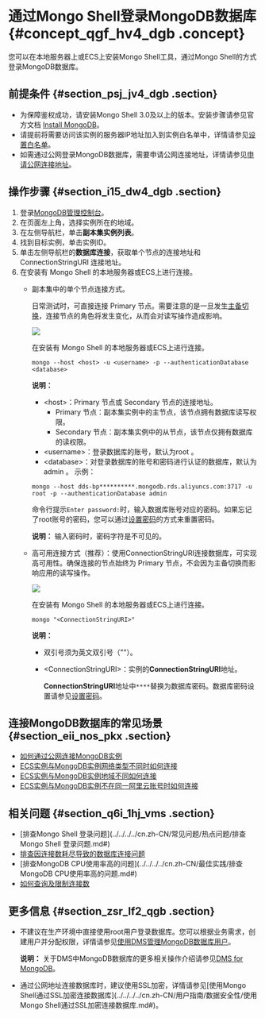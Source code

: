 # 通过Mongo Shell登录MongoDB数据库 {#concept_qgf_hv4_dgb .concept}

您可以在本地服务器上或ECS上安装Mongo Shell工具，通过Mongo Shell的方式登录MongoDB数据库。

## 前提条件 {#section_psj_jv4_dgb .section}

-   为保障鉴权成功，请安装Mongo Shell 3.0及以上的版本。安装步骤请参见官方文档 [Install MongoDB](https://docs.mongodb.com/v3.4/installation/)。
-   请提前将需要访问该实例的服务器IP地址加入到实例白名单中，详情请参见[设置白名单](cn.zh-CN/副本集快速入门/设置白名单.md#)。
-   如需通过公网登录MongoDB数据库，需要申请公网连接地址，详情请参见[申请公网连接地址](cn.zh-CN/副本集快速入门/申请公网连接地址.md#)。

## 操作步骤 {#section_i15_dw4_dgb .section}

1.  登录[MongoDB管理控制台](https://mongodb.console.aliyun.com/)。
2.  在页面左上角，选择实例所在的地域。
3.  在左侧导航栏，单击**副本集实例列表**。
4.  找到目标实例，单击实例ID。
5.  单击左侧导航栏的**数据库连接**，获取单个节点的连接地址和 ConnectionStringURI 连接地址。
6.  在安装有 Mongo Shell 的本地服务器或ECS上进行连接。
    -   副本集中的单个节点连接方式。

        日常测试时，可直接连接 Primary 节点。需要注意的是一旦发生[主备切换](../../../../cn.zh-CN/用户指南/主备切换/副本集实例设置主备切换.md#)，连接节点的角色将发生变化，从而会对读写操作造成影响。

        ![](http://static-aliyun-doc.oss-cn-hangzhou.aliyuncs.com/assets/img/6675/156878496731535_zh-CN.png)

        在安装有 Mongo Shell 的本地服务器或ECS上进行连接。

        ``` {#codeblock_0ir_ix4_mhb}
        mongo --host <host> -u <username> -p --authenticationDatabase <database>
        ```

        **说明：** 

        -   <host\>：Primary 节点或 Secondary 节点的连接地址。
            -   Primary 节点：副本集实例中的主节点，该节点拥有数据库读写权限。
            -   Secondary 节点：副本集实例中的从节点，该节点仅拥有数据库的读权限。
        -   <username\>：登录数据库的账号，默认为root 。
        -   <database\>：对登录数据库的账号和密码进行认证的数据库，默认为admin 。
        示例：

        ``` {#codeblock_0uo_225_fl1}
        mongo --host dds-bp**********.mongodb.rds.aliyuncs.com:3717 -u root -p --authenticationDatabase admin
        ```

        命令行提示`Enter password:`时，输入数据库账号对应的密码。如果忘记了root账号的密码，您可以通过[设置密码](cn.zh-CN/副本集快速入门/设置密码.md#)的方式来重置密码。

        **说明：** 输入密码时，密码字符是不可见的。

    -   高可用连接方式（推荐）：使用ConnectionStringURI连接数据库，可实现高可用性。确保连接的节点始终为 Primary 节点，不会因为主备切换而影响应用的读写操作。

        ![](http://static-aliyun-doc.oss-cn-hangzhou.aliyuncs.com/assets/img/6675/156878496734449_zh-CN.png)

        在安装有 Mongo Shell 的本地服务器或ECS上进行连接。

        ``` {#codeblock_wdb_fxr_di4}
        mongo "<ConnectionStringURI>"
        ```

        **说明：** 

        -   双引号须为英文双引号（""）。
        -   <ConnectionStringURI\>：实例的**ConnectionStringURI**地址。

            **ConnectionStringURI**地址中`****`替换为数据库密码。数据库密码设置请参见[设置密码](cn.zh-CN/副本集快速入门/设置密码.md#)。


## 连接MongoDB数据库的常见场景 {#section_eii_nos_pkx .section}

-   [如何通过公网连接MongoDB实例](../../../../cn.zh-CN/用户指南/连接实例/如何通过公网连接MongoDB实例.md#)
-   [ECS实例与MongoDB实例网络类型不同时如何连接](../../../../cn.zh-CN/用户指南/连接实例/ECS实例与MongoDB实例网络类型不同时如何连接.md#)
-   [ECS实例与MongoDB实例地域不同如何连接](../../../../cn.zh-CN/用户指南/连接实例/ECS实例与MongoDB实例地域不同时如何连接.md#)
-   [ECS实例与MongoDB实例不在同一阿里云账号时如何连接](../../../../cn.zh-CN/用户指南/连接实例/ECS实例与MongoDB实例不在同一阿里云账号时如何连接.md#)

## 相关问题 {#section_q6i_1hj_vms .section}

-   [排查Mongo Shell 登录问题](../../../../cn.zh-CN/常见问题/热点问题/排查 Mongo Shell 登录问题.md#)
-   [排查因连接数耗尽导致的数据库连接问题](../../../../cn.zh-CN/常见问题/热点问题/排查因连接数耗尽导致的数据库连接问题.md#)
-   [排查MongoDB CPU使用率高的问题](../../../../cn.zh-CN/最佳实践/排查MongoDB CPU使用率高的问题.md#)
-   [如何查询及限制连接数](../../../../cn.zh-CN/常见问题/热点问题/如何查询及限制连接数.md#)

## 更多信息 {#section_zsr_lf2_qgb .section}

-   不建议在生产环境中直接使用root用户登录数据库。您可以根据业务需求，创建用户并分配权限，详情请参见[使用DMS管理MongoDB数据库用户](../../../../cn.zh-CN/用户指南/账号管理/使用DMS管理MongoDB数据库用户.md#)。

    **说明：** 关于DMS中MongoDB数据库的更多相关操作介绍请参见[DMS for MongoDB](https://help.aliyun.com/document_detail/47683.html)。

-   通过公网地址连接数据库时，建议使用SSL加密，详情请参见[使用Mongo Shell通过SSL加密连接数据库](../../../../cn.zh-CN/用户指南/数据安全性/使用Mongo Shell通过SSL加密连接数据库.md#)。

